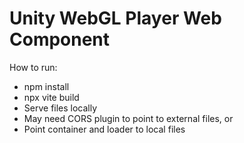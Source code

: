 # Unity WebGL Player Web Component
How to run:
- npm install
- npx vite build
- Serve files locally
- May need CORS plugin to point to external files, or
- Point container and loader to local files
